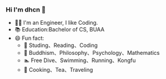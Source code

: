 ### Hi I'm dhcn 👋

- 👨‍💻 I'm an Engineer, I like Coding.
- 📚 Education:Bachelor of CS, BUAA
- 😄 Fun fact:
  - 🧑 Studing、Reading、Coding
  - 📖 Buddhism、Philosophy、Psychology、Mathematics
  - 🏊 Free Dive、Swimming、Running、Kongfu
  - 🍵 Cooking、Tea、Traveling

<!--
**dhcn/dhcn** is a ✨ _special_ ✨ repository because its `README.md` (this file) appears on your GitHub profile.

Here are some ideas to get you started:

- 👯 I’m looking to collaborate on DApp.
- 🤔 I’m looking for help with overseas operation
- 📫 How to reach me: ...
- 😄 Pronouns: ...
- 💬 Ask me about Computational Mathematics.
- 🔭 I’m currently working on Dhyana.
- 🌱 I’m currently studying on Buddhism
- 👨‍💼 Domains: RD & Nembutsu.
 ...
-->
